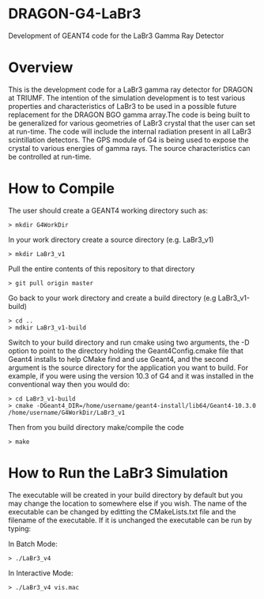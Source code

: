 # DRAGON-G4-LaBr3
Development of GEANT4 code for the LaBr3 Gamma Ray Detector
# Overview
This is the development code for a LaBr3 gamma ray detector for DRAGON at TRIUMF. The intention of the simulation development is to test various properties and characteristics of LaBr3 to be used in a possible future replacement for the DRAGON BGO gamma array.The code is being built to be generalized for various geometries of LaBr3 crystal that the user can set at run-time. The code will include the internal radiation present in all LaBr3 scintillation detectors. The GPS module of G4 is being used to expose the crystal to various energies of gamma rays. The source characteristics can be controlled at run-time. 
# How to Compile
The user should create a GEANT4 working directory such as:
```
> mkdir G4WorkDir
```
In your work directory create a source directory (e.g. LaBr3_v1)
```
> mkdir LaBr3_v1
```
Pull the entire contents of this repository to that directory
```
> git pull origin master
```
Go back to your work directory and create a build directory (e.g LaBr3_v1-build)
```
> cd ..
> mdkir LaBr3_v1-build
````
Switch to your build directory and run cmake using two arguments, the -D option to point to the directory holding the Geant4Config.cmake file that Geant4 installs to help CMake find and use Geant4, and the second argument is the source directory for the application you want to build. For example, if you were using the version 10.3 of G4 and it was installed in the conventional way then you would do:
```
> cd LaBr3_v1-build
> cmake -DGeant4_DIR=/home/username/geant4-install/lib64/Geant4-10.3.0 /home/username/G4WorkDir/LaBr3_v1
```
Then from you build directory make/compile the code
```
> make
```
# How to Run the LaBr3 Simulation
The executable will be created in your build directory by default but you may change the location to somewhere else if you wish. The name of the executable can be changed by editting the CMakeLists.txt file and the filename of the executable. If it is unchanged the executable can be run by typing:

In Batch Mode:
```
> ./LaBr3_v4
```
In Interactive Mode:
```
> ./LaBr3_v4 vis.mac
```

